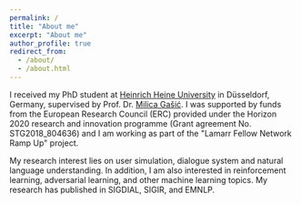 ```yaml
---
permalink: /
title: "About me"
excerpt: "About me"
author_profile: true
redirect_from: 
  - /about/
  - /about.html
---
```


I received my PhD student at [Heinrich Heine University](https://www.hhu.de/) in Düsseldorf, Germany, supervised by Prof. Dr. [Milica Gašić](https://www.cs.hhu.de/en/research-groups/dialog-systems-and-machine-learning/our-team/team/cv-gasic.html). I was supported by funds from the European Research Council (ERC) provided under the Horizon 2020 research and innovation programme (Grant agreement No. STG2018_804636) and I am working as part of the "Lamarr Fellow Network Ramp Up" project. 

My research interest lies on user simulation, dialogue system and natural language understanding. In addition, I am also interested in reinforcement learning, adversarial learning, and other machine learning topics. My research has published in SIGDIAL, SIGIR, and EMNLP.
